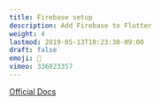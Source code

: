 ```yaml
---
title: Firebase setup
description: Add Firebase to Flutter
weight: 4
lastmod: 2019-05-13T10:23:30-09:00
draft: false
emoji: 👶
vimeo: 336023357
---
```


[Official Docs](https://firebase.google.com/docs/flutter/setup)
